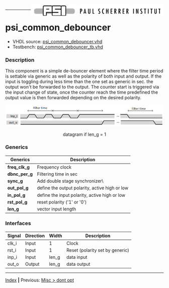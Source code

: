 <img align="right" src="../psi_logo.png">

***
# psi_common_debouncer

- VHDL source: [psi_common_debouncer.vhd](../../hdl/psi_common_debouncer.vhd)
- Testbench:  [psi_common_debouncer_tb.vhd](../../testbench/psi_common_debouncer_tb/psi_common_debouncer_tb.vhd)

### Description
This component is a simple de-bouncer element where the filter time
period is settable via generic as well as the polarity of both input and
output. If the input is toggling during less time than the one set as
generic in sec. the output won't be forwarded to the output. The counter
start is triggered via the input change of state, once the counter reach
the time predefined the output value is then forwarded depending on the
desired polarity.

<p align="center"><img src="ch11_8_fig47.png"> </p>
<p align="center"> datagram if len_g = 1 </p>

### Generics


Generics        | Description
----------------|-------------------------------------------------
**freq\_clk\_g**|Frequency clock
**dbnc\_per\_g**|Filtering time in sec
**sync\_g** 		|Add double stage synchronizer\
**out\_pol\_g** |define the output polarity, active high or low
**in\_pol\_g**  |define the input polarity, active high or low
**rst\_pol\_g** |reset polarity ('1' or '0')
**len\_g**      |vector input length

### Interfaces

Signal  |Direction  |Width   |Description
--------|-----------|--------|---------------------------------
clk\_i  |Input      |1       |Clock
rst\_i  |Input      |1       |Reset (polarity set by generic)
inp\_i  |Input      |len\_g  |data input
out\_o  |Output     |len\_g  |data output

***
[Index](../psi_common_index.md) **|** Previous: [Misc > dont opt](../ch11_misc/ch11_7_dont_opt.md)
